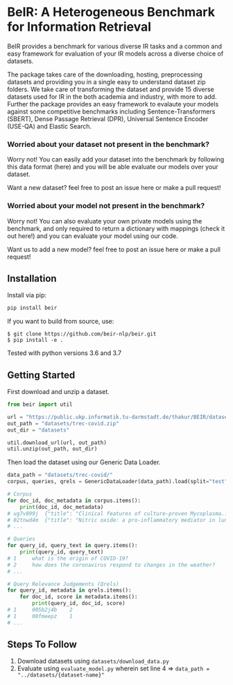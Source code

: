 # BeIR: A Heterogeneous Benchmark for Information Retrieval

BeIR provides a benchmark for various diverse IR tasks and a common and easy framework for evaluation of your IR models across a diverse choice of datasets.

The package takes care of the downloading, hosting, preprocessing datasets and providing you in a single easy to understand dataset zip folders. We take care of transforming the dataset and provide 15 diverse datasets used for IR in the both academia and industry, with more to add. Further the package provides an easy framework to evalaute your models against some competitive benchmarks including Sentence-Transformers (SBERT), Dense Passage Retrieval (DPR), Universal Sentence Encoder (USE-QA) and Elastic Search.

### Worried about your dataset not present in the benchmark?

Worry not! You can easily add your dataset into the benchmark by following this data format (here) and you will be able evaluate our models over your dataset.

Want a new dataset? feel free to post an issue here or make a pull request!

### Worried about your model not present in the benchmark?

Worry not! You can also evaluate your own private models using the benchmark, and only required to return a dictionary with mappings (check it out here!) and you can evaluate your model using our code. 

Want us to add a new model? feel free to post an issue here or make a pull request!


## Installation

Install via pip:

```python
pip install beir
```

If you want to build from source, use:

```
$ git clone https://github.com/beir-nlp/beir.git
$ pip install -e .
```

Tested with python versions 3.6 and 3.7

## Getting Started

First download and unzip a dataset.

```python
from beir import util

url = "https://public.ukp.informatik.tu-darmstadt.de/thakur/BEIR/datasets/trec-covid.zip"
out_path = "datasets/trec-covid.zip"
out_dir = "datasets"

util.download_url(url, out_path)
util.unzip(out_path, out_dir)
```

Then load the dataset using our Generic Data Loader.

```python
data_path = "datasets/trec-covid/"
corpus, queries, qrels = GenericDataLoader(data_path).load(split="test")

# Corpus
for doc_id, doc_metadata in corpus.items():
    print(doc_id, doc_metadata)
# ug7v899j  {"title": "Clinical features of culture-proven Mycoplasma...", "text": "This retrospective chart review describes the epidemiology..."}
# 02tnwd4m  {"title": "Nitric oxide: a pro-inflammatory mediator in lung disease?, "text": "Inflammatory diseases of the respiratory tract are commonly associated..."}
# ...

# Queries
for query_id, query_text in query.items():
    print(query_id, query_text)
# 1     what is the origin of COVID-19?
# 2     how does the coronavirus respond to changes in the weather?
# ...

# Query Relevance Judgements (Qrels)
for query_id, metadata in qrels.items():
    for doc_id, score in metadata.items():
        print(query_id, doc_id, score)
# 1     005b2j4b    2
# 1	    00fmeepz	1
# ...
```


## Steps To Follow

1. Download datasets using ``datasets/download_data.py``
2. Evaluate using ``evaluate_model.py`` wherein set line 4 => ``data_path = "../datasets/{dataset-name}"``